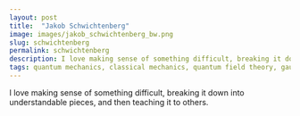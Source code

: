 ```yaml
---
layout: post
title:  "Jakob Schwichtenberg"
image: images/jakob_schwichtenberg_bw.png
slug: schwichtenberg
permalink: schwichtenberg
description: I love making sense of something difficult, breaking it down into understandable pieces, and then teaching it to others.
tags: quantum mechanics, classical mechanics, quantum field theory, gauge theories
---
```


I love making sense of something difficult, breaking it down into understandable pieces, and then teaching it to others.
